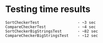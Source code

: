 # Testing time results
    SortCheckerTest                 - ~3 sec
    CompareCheckerTest              - ~4 sec
    SortCheckerBigStringsTest       - ~82 sec
    CompareCheckerBigStringsTest    - ~12 sec
